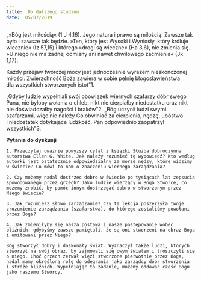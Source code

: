 ```yaml
---
title:  Do dalszego studium
date:  05/07/2019
---
```


„»Bóg jest miłością« (1 J 4,16). Jego natura i prawo są miłością. Zawsze tak było i zawsze tak będzie. »Ten, który jest Wysoki i Wyniosły, który króluje wiecznie« (Iz 57,15) i którego »drogi są wieczne« (Ha 3,6), nie zmienia się. »U niego nie ma żadnej odmiany ani nawet chwilowego zaćmienia« (Jk 1,17).

Każdy przejaw twórczej mocy jest jednocześnie wyrazem nieskończonej miłości. Zwierzchność Boża zawiera w sobie pełnię błogosławieństwa dla wszystkich stworzonych istot”1.

„Gdyby ludzie wypełniali swój obowiązek wiernych szafarzy dóbr swego Pana, nie byłoby wołania o chleb, nikt nie cierpiałby niedostatku oraz nikt nie doświadczałby nagości i braków”2. „Bóg uczynił ludzi swymi szafarzami, więc nie należy Go obwiniać za cierpienia, nędzę, ubóstwo i niedostatek dotykające ludzkość. Pan odpowiednio zaopatrzył wszystkich”3.

**Pytania do dyskusji**

`1. Przeczytaj uważnie powyższy cytat z książki Służba dobroczynna autorstwa Ellen G. White. Jak należy rozumieć tę wypowiedź? Kto według autorki jest ostatecznie odpowiedzialny za morze nędzy, które widzimy w świecie? Co mówi to nam o znaczeniu wiernego zarządzania?`

`2. Czy możemy nadal dostrzec dobro w świecie po tysiącach lat zepsucia spowodowanego przez grzech? Jako ludzie wierzący w Boga Stwórcę, co możemy zrobić, by pomóc innym dostrzegać dobro w stworzonym przez Niego świecie?`

`3. Jak rozumiesz słowo zarządzanie? Czy ta lekcja poszerzyła twoje zrozumienie zarządzania (szafarstwa), do którego zostaliśmy powołani przez Boga?`

`4. Jak zmieniłyby się nasza postawa i nasze postępowanie wobec bliźnich, gdybyśmy zawsze pamiętali, że są oni stworzeni na obraz Boga i umiłowani przez Niego?`

`Bóg stworzył dobry i doskonały świat. Wyznaczył także ludzi, których stworzył na swój obraz, by zajmowali się owym światem i troszczyli się o niego. Choć grzech zerwał więzi stworzone pierwotnie przez Boga, nadal mamy określoną rolę do odegrania jako zarządcy dóbr stworzenia i stróże bliźnich. Wypełniając to zadanie, możemy oddawać cześć Bogu jako naszemu Stwórcy.`
